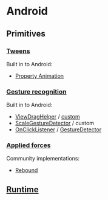 # Android

## Primitives

### [Tweens](../specifications/primitives.md#tweens)

Built in to Android:

- [Property Animation](http://developer.android.com/guide/topics/graphics/prop-animation.html)

### [Gesture recognition](../specifications/primitives.md#gesture-recognition)

Built in to Android:

- [ViewDragHelper](https://developer.android.com/reference/android/support/v4/widget/ViewDragHelper.html) / [custom](http://developer.android.com/training/gestures/scale.html#drag)
- [ScaleGestureDetector](http://developer.android.com/training/gestures/scale.html#scale) / custom
- [OnClickListener](http://developer.android.com/reference/android/view/View.OnClickListener.html) / [GestureDetector](http://developer.android.com/training/gestures/detector.html#detect)

### [Applied forces](../specifications/primitives.md#applied-forces)

Community implementations:

- [Rebound](https://github.com/facebook/rebound)

## [Runtime](../specifications/runtime/)
